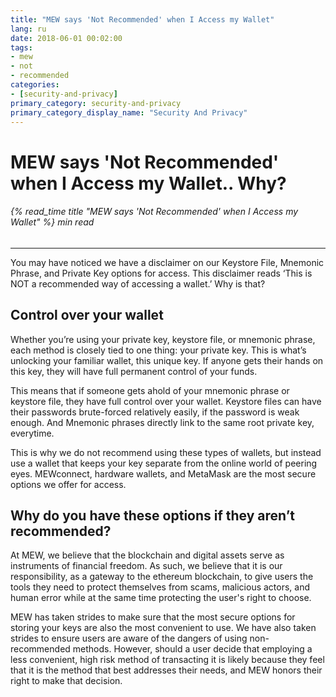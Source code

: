 ```yaml
---
title: "MEW says 'Not Recommended' when I Access my Wallet"
lang: ru
date: 2018-06-01 00:02:00
tags:
- mew
- not
- recommended
categories:
- [security-and-privacy]
primary_category: security-and-privacy
primary_category_display_name: "Security And Privacy"
---
```


# __MEW says 'Not Recommended' when I Access my Wallet.. Why?__
###### {% read_time title "MEW says 'Not Recommended' when I Access my Wallet" %} min read
***

You may have noticed we have a disclaimer on our Keystore File, Mnemonic Phrase, and Private Key options for access. This disclaimer reads ‘This is NOT a recommended way of accessing a wallet.’ Why is that?

## __Control over your wallet__

Whether you’re using your private key, keystore file, or mnemonic phrase, each method is closely tied to one thing: your private key. This is what’s unlocking your familiar wallet, this unique key. If anyone gets their hands on this key, they will have full permanent control of your funds.

This means that if someone gets ahold of your mnemonic phrase or keystore file, they have full control over your wallet. Keystore files can have their passwords brute-forced relatively easily, if the password is weak enough. And Mnemonic phrases directly link to the same root private key, everytime.

This is why we do not recommend using these types of wallets, but instead use a wallet that keeps your key separate from the online world of peering eyes. MEWconnect, hardware wallets, and MetaMask are the most secure options we offer for access. 

## __Why do you have these options if they aren’t recommended?__

At MEW, we believe that the blockchain and digital assets serve as instruments of financial freedom. As such, we believe that it is our responsibility, as a gateway to the ethereum blockchain, to give users the tools they need to protect themselves from scams, malicious actors, and human error while at the same time protecting the user's right to choose. 

MEW has taken strides to make sure that the most secure options for storing your keys are also the most convenient to use. We have also taken strides to ensure users are aware of the dangers of using non-recommended methods. However, should a user decide that employing a less convenient, high risk method of transacting it is likely because they feel that it is the method that best addresses their needs, and MEW honors their right to make that decision. 
